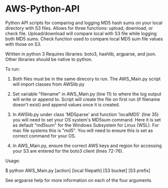 # AWS-Python-API

Python API scripts for comparing and logging MD5 hash sums on your local directory with S3 files. Allows for three functions: upload, download, or check file.  Upload/download will compare local with S3 file while logging both MD5 sums.  Check function used to compare local MD5 sum file values with those on S3.

Written in python 3
Requires libraries: boto3, hashlib, argparse, and json.  Other libraries should be native to python.

To run:

  1. Both files must be in the same direcory to run.  The AWS_Main.py script will import classes from AWSlib.py

  2. Set variable "filename" in AWS_Main.py (line 11) to where the log output will write or append to.  Script will create the file on   first run (if filename doesn't exist) and append values once it is created.

  3. In AWSlib.py under class 'MD5parse' and function 'localMD5' (line 35) you will need to set your OS system's MD5sum command.  Here it is set as default "md5sum" for the Windows Subsystem for Linux (WSL).  For mac file systems this is "md5".  You will need to ensure this is set as correct command for your OS.

  4. In AWS_Main.py, ensure the correct AWS keys and region for accessing your S3 are entered for the boto3 client (lines 72-76).  

Usage:

$ python AWS_Main.py [action] [local filepath] [S3 bucket] [S3 prefix]
  
See argparse help for more information on each of the four arguments.
